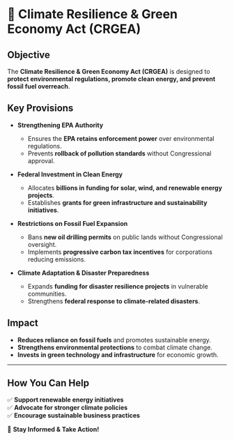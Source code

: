 # 🌱 Climate Resilience & Green Economy Act (CRGEA)

## **Objective**
The **Climate Resilience & Green Economy Act (CRGEA)** is designed to **protect environmental regulations, promote clean energy, and prevent fossil fuel overreach**.

## **Key Provisions**

- **Strengthening EPA Authority**
  - Ensures the **EPA retains enforcement power** over environmental regulations.
  - Prevents **rollback of pollution standards** without Congressional approval.

- **Federal Investment in Clean Energy**
  - Allocates **billions in funding for solar, wind, and renewable energy projects**.
  - Establishes **grants for green infrastructure and sustainability initiatives**.

- **Restrictions on Fossil Fuel Expansion**
  - Bans **new oil drilling permits** on public lands without Congressional oversight.
  - Implements **progressive carbon tax incentives** for corporations reducing emissions.

- **Climate Adaptation & Disaster Preparedness**
  - Expands **funding for disaster resilience projects** in vulnerable communities.
  - Strengthens **federal response to climate-related disasters**.

## **Impact**
- **Reduces reliance on fossil fuels** and promotes sustainable energy.
- **Strengthens environmental protections** to combat climate change.
- **Invests in green technology and infrastructure** for economic growth.

---

## **How You Can Help**
✅ **Support renewable energy initiatives**  
✅ **Advocate for stronger climate policies**  
✅ **Encourage sustainable business practices**  

📢 **Stay Informed & Take Action!**